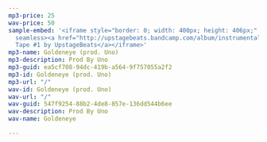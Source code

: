 ```yaml
---
mp3-price: 25
wav-price: 50
sample-embed: '<iframe style="border: 0; width: 400px; height: 406px;" src="https://bandcamp.com/EmbeddedPlayer/album=1576623668/size=large/bgcol=ffffff/linkcol=333333/artwork=none/track=3120054320/transparent=true/"
  seamless><a href="http://upstagebeats.bandcamp.com/album/instrumental-tape-1">Instrumental
  Tape #1 by UpstageBeats</a></iframe>'
mp3-name: Goldeneye (prod. Uno)
mp3-description: Prod By Uno
mp3-guid: ea5cf708-94dc-419b-a564-9f757055a2f2
mp3-id: Goldeneye (prod. Uno)
mp3-url: "/"
wav-id: Goldeneye (prod. Uno)
wav-url: "/"
wav-guid: 547f9254-88b2-4de8-857e-136dd544b6ee
wav-description: Prod By Uno
wav-name: Goldeneye

---
```


